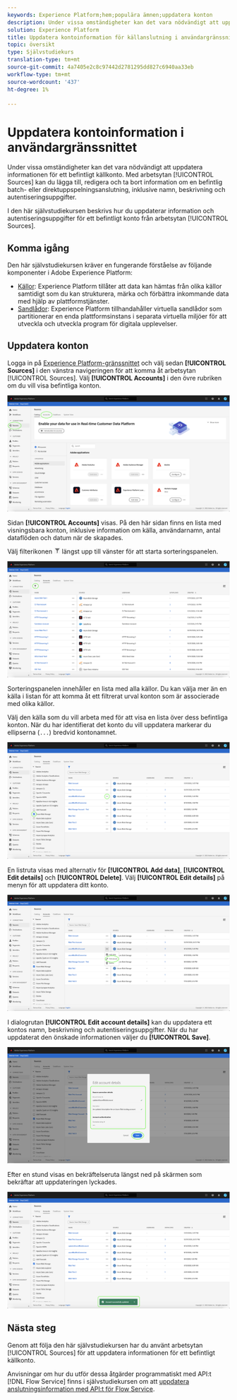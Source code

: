 ```yaml
---
keywords: Experience Platform;hem;populära ämnen;uppdatera konton
description: Under vissa omständigheter kan det vara nödvändigt att uppdatera informationen för ett befintligt källkonto. På arbetsytan Källor kan du lägga till, redigera och ta bort information om en befintlig batch- eller direktuppspelningsanslutning, inklusive namn, beskrivning och autentiseringsuppgifter.
solution: Experience Platform
title: Uppdatera kontoinformation för källanslutning i användargränssnittet
topic: översikt
type: Självstudiekurs
translation-type: tm+mt
source-git-commit: 4a7405e2c8c97442d2781295dd827c6940aa33eb
workflow-type: tm+mt
source-wordcount: '437'
ht-degree: 1%

---
```



# Uppdatera kontoinformation i användargränssnittet

Under vissa omständigheter kan det vara nödvändigt att uppdatera informationen för ett befintligt källkonto. Med arbetsytan [!UICONTROL Sources] kan du lägga till, redigera och ta bort information om en befintlig batch- eller direktuppspelningsanslutning, inklusive namn, beskrivning och autentiseringsuppgifter.

I den här självstudiekursen beskrivs hur du uppdaterar information och autentiseringsuppgifter för ett befintligt konto från arbetsytan [!UICONTROL Sources].

## Komma igång

Den här självstudiekursen kräver en fungerande förståelse av följande komponenter i Adobe Experience Platform:

- [Källor](../../home.md): Experience Platform tillåter att data kan hämtas från olika källor samtidigt som du kan strukturera, märka och förbättra inkommande data med hjälp av plattformstjänster.
- [Sandlådor](../../../sandboxes/home.md): Experience Platform tillhandahåller virtuella sandlådor som partitionerar en enda plattformsinstans i separata virtuella miljöer för att utveckla och utveckla program för digitala upplevelser.

## Uppdatera konton

Logga in på [Experience Platform-gränssnittet](https://platform.adobe.com) och välj sedan **[!UICONTROL Sources]** i den vänstra navigeringen för att komma åt arbetsytan [!UICONTROL Sources]. Välj **[!UICONTROL Accounts]** i den övre rubriken om du vill visa befintliga konton.

![katalog](../../images/tutorials/update/catalog.png)

Sidan **[!UICONTROL Accounts]** visas. På den här sidan finns en lista med visningsbara konton, inklusive information om källa, användarnamn, antal dataflöden och datum när de skapades.

Välj filterikonen ![filter](../../images/tutorials/update/filter.png) längst upp till vänster för att starta sorteringspanelen.

![account-list](../../images/tutorials/update/accounts-list.png)

Sorteringspanelen innehåller en lista med alla källor. Du kan välja mer än en källa i listan för att komma åt ett filtrerat urval konton som är associerade med olika källor.

Välj den källa som du vill arbeta med för att visa en lista över dess befintliga konton. När du har identifierat det konto du vill uppdatera markerar du ellipserna (`...`) bredvid kontonamnet.

![account-sort](../../images/tutorials/update/accounts-sort.png)

En listruta visas med alternativ för **[!UICONTROL Add data]**, **[!UICONTROL Edit details]** och **[!UICONTROL Delete]**. Välj **[!UICONTROL Edit details]** på menyn för att uppdatera ditt konto.

![uppdatera](../../images/tutorials/update/update.png)

I dialogrutan **[!UICONTROL Edit account details]** kan du uppdatera ett kontos namn, beskrivning och autentiseringsuppgifter. När du har uppdaterat den önskade informationen väljer du **[!UICONTROL Save]**.

![edit-account-details](../../images/tutorials/update/edit-account-details.png)

Efter en stund visas en bekräftelseruta längst ned på skärmen som bekräftar att uppdateringen lyckades.

![uppdateringsbekräftad](../../images/tutorials/update/update-confirmed.png)

## Nästa steg

Genom att följa den här självstudiekursen har du använt arbetsytan [!UICONTROL Sources] för att uppdatera informationen för ett befintligt källkonto.

Anvisningar om hur du utför dessa åtgärder programmatiskt med API:t [!DNL Flow Service] finns i självstudiekursen om att [uppdatera anslutningsinformation med API:t för Flow Service](../../tutorials/api/update.md).